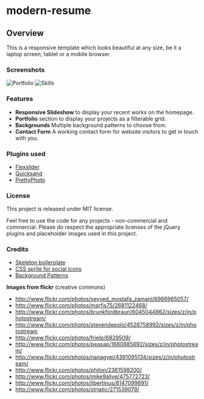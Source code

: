 modern-resume
=============

## Overview 
This is a responsive template which looks beautiful at any size, be it a laptop screen, tablet or a mobile browser.

### Screenshots
![Portfolio](http://www.srikanth.me/modern-resume/screenshots/portfolio.png)
![Skills](http://www.srikanth.me/modern-resume/screenshots/skills.png)

### Features
* **Responsive Slideshow** to display your recent works on the homepage.
* **Portfolio** section to display your projects as a filterable grid.
* **Backgrounds** Multiple background patterns to choose from.
* **Contact Form** A working contact form for website visitors to get in touch with you.

### Plugins used
* [Flexslider](http://www.woothemes.com/flexslider/)
* [Quicksand](http://razorjack.net/quicksand/)
* [PrettyPhoto](http://www.no-margin-for-errors.com/projects/prettyphoto-jquery-lightbox-clone/)

### License
This project is released under MIT license. 

Feel free to use the code for any projects - non-commercial and commercial. Please do respect the appropriate licenses of the jQuery plugins and placeholder images used in this project. 

### Credits

* [Skeleton boilerplate](http://www.getskeleton.com/)
* [CSS sprite for social icons](http://brandonsetter.com/demos/super-massive-css-sprite-social-icon-set/)
* [Background Patterns](http://subtlepatterns.com/)

**Images from flickr** (creative commons)

* http://www.flickr.com/photos/seyyed_mostafa_zamani/6966965057/
* http://www.flickr.com/photos/marfis75/2681122468/
* http://www.flickr.com/photos/brunkfordbraun/6045044862/sizes/z/in/photostream/
* http://www.flickr.com/photos/stevendepolo/4528758992/sizes/z/in/photostream
* http://www.flickr.com/photos/frielp/6829509/
* http://www.flickr.com/photos/peasap/1680885692/sizes/z/in/photostream/
* http://www.flickr.com/photos/nanagyei/4391095134/sizes/z/in/photostream/
* http://www.flickr.com/photos/philon/2361598200/
* http://www.flickr.com/photos/mike9alive/475772723/
* http://www.flickr.com/photos/libertinus/8147099891/
* http://www.flickr.com/photos/striatic/271539079/

